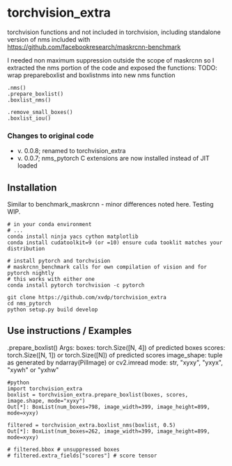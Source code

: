 # torchvision_extra
torchvision functions and not included in torchvision, including
standalone version of nms included with https://github.com/facebookresearch/maskrcnn-benchmark

I needed non maximum suppression outside the scope of maskrcnn so I extracted the nms portion of the code and exposed the functions:
TODO: wrap prepareboxlist and boxlistnms into new nms function

```
.nms()
.prepare_boxlist()
.boxlist_nms()

.remove_small_boxes()
.boxlist_iou()
```
### Changes to original code
* v. 0.0.8; renamed to torchvision_extra
* v. 0.0.7; nms_pytorch C extensions are now installed instead of JIT loaded

## Installation
Similar to benchmark_maskrcnn - minor differences noted here. Testing WIP.
```
# in your conda environment
# ...
conda install ninja yacs cython matplotlib 
conda install cudatoolkit=9 (or =10) ensure cuda tooklit matches your distribution 

# install pytorch and torchvision 
# maskrcnn_benchmark calls for own compilation of vision and for pytorch nightly
# this works with either one
conda install pytorch torchvision -c pytorch

git clone https://github.com/xvdp/torchvision_extra
cd nms_pytorch
python setup.py build develop
```
## Use instructions / Examples

.prepare_boxlist()
Args:
    boxes:          torch.Size([N, 4]) of predicted boxes
    scores:         torch.Size([N, 1]) or torch.Size([N]) of predicted scores
    image_shape:    tuple as generated by ndarray(PilImage) or cv2.imread
    mode:           str, "xyxy", "yxyx", "xywh" or "yxhw"

```
#python
import torchvision_extra
boxlist = torchvision_extra.prepare_boxlist(boxes, scores, image.shape, mode="xyxy")
Out[*]: BoxList(num_boxes=798, image_width=399, image_height=899, mode=xyxy)

filtered = torchvision_extra.boxlist_nms(boxlist, 0.5)
Out[*]: BoxList(num_boxes=262, image_width=399, image_height=899, mode=xyxy)

# filtered.bbox # unsuppressed boxes
# filtered.extra_fields["scores"] # score tensor

```
